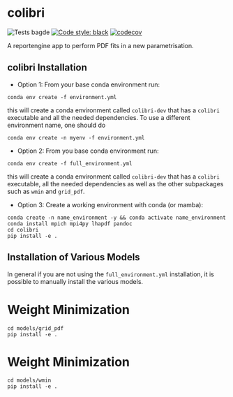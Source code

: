 # colibri
![Tests bagde](https://github.com/HEP-PBSP/colibri/actions/workflows/tests.yml/badge.svg)
[![Code style: black](https://img.shields.io/badge/code%20style-black-000000.svg)](https://github.com/psf/black)
[![codecov](https://codecov.io/gh/HEP-PBSP/colibri/graph/badge.svg?token=BQ01FTYGZO)](https://codecov.io/gh/HEP-PBSP/colibri)

A reportengine app to perform PDF fits in a new parametrisation.


## colibri Installation
- Option 1:
From your base conda environment run:
```
conda env create -f environment.yml
```
this will create a conda environment called `colibri-dev` that has a `colibri` executable and all the needed dependencies. To use a different environment name, one should do
```
conda env create -n myenv -f environment.yml
```

- Option 2:
From you base conda environment run:
```
conda env create -f full_environment.yml
```
this will create a conda environment called `colibri-dev` that has a `colibri` executable, all the needed dependencies as well
as the other subpackages such as `wmin` and `grid_pdf`.

- Option 3:
Create a working environment with conda (or mamba):
```
conda create -n name_environment -y && conda activate name_environment
conda install mpich mpi4py lhapdf pandoc
cd colibri
pip install -e .
```

## Installation of Various Models
In general if you are not using the `full_environment.yml` installation, it is possible to manually install the various models.
# Weight Minimization
```
cd models/grid_pdf
pip install -e .
```

# Weight Minimization
```
cd models/wmin
pip install -e .
```
